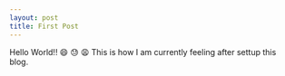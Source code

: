 ```yaml
---
layout: post
title: First Post
---
```


Hello World!! :smile: :sweat: :weary: This is how I am currently feeling after settup this blog.
